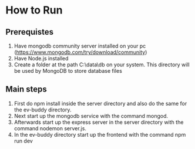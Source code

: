 # How to Run


## Prerequistes
1. Have mongodb community server installed on your pc (https://www.mongodb.com/try/download/community)
2. Have Node.js installed
3. Create a folder at the path C:\data\db on your system. This directory will be used by MongoDB to store database files

## Main steps
1. First do npm install inside the server directory and also do the same for the ev-buddy directory.
2. Next start up the mongodb service with the command mongod.
3. Afterwards start up the express server in the server directory with the command nodemon server.js.
4. In the ev-buddy directory start up the frontend with the command npm run dev


